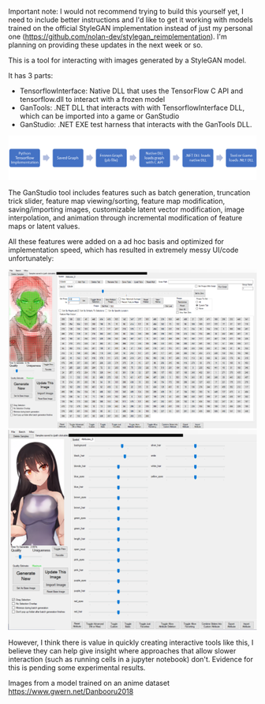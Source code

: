 Important note: I would not recommend trying to build this yourself yet, I need to include better instructions and I'd like to get it working with models trained on the official StyleGAN implementation instead of just my personal one (https://github.com/nolan-dev/stylegan_reimplementation).  I'm planning on providing these updates in the next week or so.

This is a tool for interacting with images generated by a StyleGAN model.

It has 3 parts:
- TensorflowInterface: Native DLL that uses the TensorFlow C API and tensorflow.dll to interact with a frozen model
- GanTools: .NET DLL that interacts with with TensorflowInterface DLL, which can be imported into a game or GanStudio
- GanStudio: .NET EXE test harness that interacts with the GanTools DLL.

![Flowchart](images/flowchart.png)

The GanStudio tool includes features such as batch generation, truncation trick slider, feature map viewing/sorting, feature map modification, saving/importing images, customizable latent vector modification, image interpolation, and animation through incremental modification of feature maps or latent values. 

All these features were added on a ad hoc basis and optimized for implementation speed, which has resulted in extremely messy UI/code unfortunately:

![UI](images/demo_fmaps.png) 
![UI](images/demo_attributes.png) 


However, I think there is value in quickly creating interactive tools like this, I believe they can help give insight where approaches that allow slower interaction (such as running cells in a jupyter notebook) don't.  Evidence for this is pending some experimental results.

Images from a model trained on an anime dataset https://www.gwern.net/Danbooru2018
